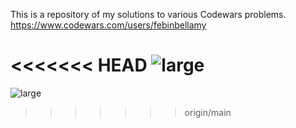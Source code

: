 This is a repository of my solutions to various Codewars problems. https://www.codewars.com/users/febinbellamy

<<<<<<< HEAD
![large](https://user-images.githubusercontent.com/89381034/230179490-06fa9c84-6354-44c4-b90e-3e14fe818495.svg)
=======
![large](https://user-images.githubusercontent.com/89381034/230183631-7ca23c29-72ca-43d0-940a-cccea524d21e.svg)
>>>>>>> origin/main
